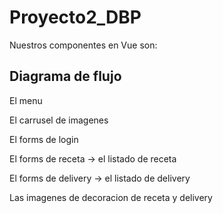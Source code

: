 # Proyecto2_DBP

Nuestros componentes en Vue son:

## Diagrama de flujo

El menu

El carrusel de imagenes

El forms de login

El forms de receta -> el listado de receta

El forms de delivery -> el listado de delivery

Las imagenes de decoracion de receta y delivery

